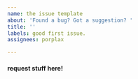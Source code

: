 ```yaml
---
name: the issue template
about: 'Found a bug? Got a suggestion? '
title: ''
labels: good first issue.
assignees: porplax

---
```


#### request stuff here!
